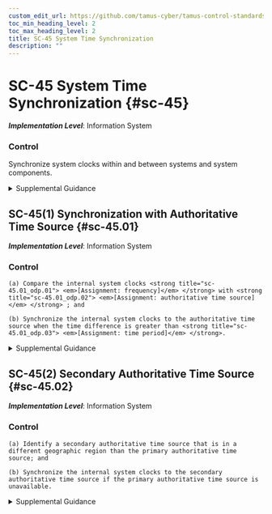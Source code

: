 ```yaml
---
custom_edit_url: https://github.com/tamus-cyber/tamus-control-standards/tree/main/content/tamus.edu/TAMUS_profile.yaml
toc_min_heading_level: 2
toc_max_heading_level: 2
title: SC-45 System Time Synchronization
description: ""
---
```


# SC-45 System Time Synchronization {#sc-45}

_**Implementation Level**_: Information System

### Control

Synchronize system clocks within and between systems and system components.


<details><summary>Supplemental Guidance</summary>Time synchronization of system clocks is essential for the correct execution of many system services, including identification and authentication processes that involve certificates and time-of-day restrictions as part of access control. Denial of service or failure to deny expired credentials may result without properly synchronized clocks within and between systems and system components. Time is commonly expressed in Coordinated Universal Time (UTC), a modern continuation of Greenwich Mean Time (GMT), or local time with an offset from UTC. The granularity of time measurements refers to the degree of synchronization between system clocks and reference clocks, such as clocks synchronizing within hundreds of milliseconds or tens of milliseconds. Organizations may define different time granularities for system components. Time service can be critical to other security capabilities—such as access control and identification and authentication—depending on the nature of the mechanisms used to support the capabilities.</details>


## SC-45(1) Synchronization with Authoritative Time Source {#sc-45.01}

_**Implementation Level**_: Information System

### Control



    (a) Compare the internal system clocks <strong title="sc-45.01_odp.01"> <em>[Assignment: frequency]</em> </strong> with <strong title="sc-45.01_odp.02"> <em>[Assignment: authoritative time source]</em> </strong> ; and

    (b) Synchronize the internal system clocks to the authoritative time source when the time difference is greater than <strong title="sc-45.01_odp.03"> <em>[Assignment: time period]</em> </strong>.


<details><summary>Supplemental Guidance</summary>Synchronization of internal system clocks with an authoritative source provides uniformity of time stamps for systems with multiple system clocks and systems connected over a network.</details>


## SC-45(2) Secondary Authoritative Time Source {#sc-45.02}

_**Implementation Level**_: Information System

### Control



    (a) Identify a secondary authoritative time source that is in a different geographic region than the primary authoritative time source; and

    (b) Synchronize the internal system clocks to the secondary authoritative time source if the primary authoritative time source is unavailable.


<details><summary>Supplemental Guidance</summary>It may be necessary to employ geolocation information to determine that the secondary authoritative time source is in a different geographic region.</details>

